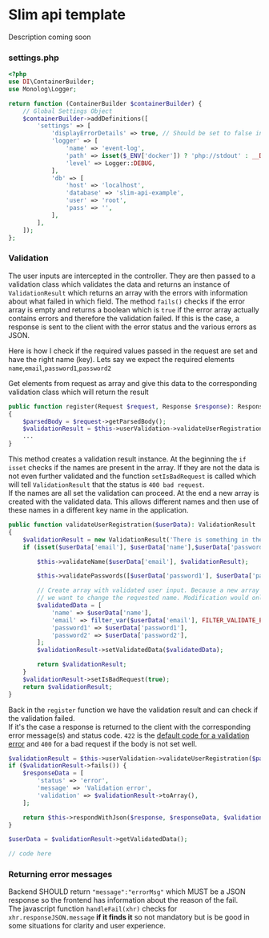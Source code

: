# Slim api template

Description coming soon
  
  
### settings.php
```php
<?php
use DI\ContainerBuilder;
use Monolog\Logger;

return function (ContainerBuilder $containerBuilder) {
    // Global Settings Object
    $containerBuilder->addDefinitions([
        'settings' => [
            'displayErrorDetails' => true, // Should be set to false in production
            'logger' => [
                'name' => 'event-log',
                'path' => isset($_ENV['docker']) ? 'php://stdout' : __DIR__ . '/../logs/app.log',
                'level' => Logger::DEBUG,
            ],
            'db' => [
                'host' => 'localhost',
                'database' => 'slim-api-example',
                'user' => 'root',
                'pass' => '',
            ],
        ],
    ]);
};
```

### Validation
The user inputs are intercepted in the controller. They are then passed to a validation class 
which validates the data and returns an instance of `ValidationResult` which returns an array 
with the errors with information about what failed in which field. The method 
`fails()` checks if the error array is empty and returns a boolean which is `true` if the error 
array actually contains errors and therefore the validation failed. If this is the case, a 
response is sent to the client with the error status and the various 
errors as JSON.
  
Here is how I check if the required values passed in the request are set and have the right name (key). 
Lets say we expect the required elements `name`,`email`,`password1`,`password2`   
  
Get elements from request as array and give this data to the corresponding validation class which 
will return the result
```php
public function register(Request $request, Response $response): Response
{
    $parsedBody = $request->getParsedBody();
    $validationResult = $this->userValidation->validateUserRegistration($parsedBody);
    ...
}
 ```

This method creates a validation result instance. At the beginning the `if isset` checks if the
names are present in the array. If they are not the data is not even further validated and
the function `setIsBadRequest` is called which will tell `ValidationResult` that the status is 
`400 bad request`.   
If the names are all set the validation can proceed. At the end a new array 
is created with the validated data. This allows different names and then use of these names in a 
different key name in the application. 
```php
public function validateUserRegistration($userData): ValidationResult
{
    $validationResult = new ValidationResult('There is something in the registration data which couldn\'t be validated');
    if (isset($userData['email'], $userData['name'],$userData['password1'],$userData['password2'])) {

        $this->validateName($userData['email'], $validationResult);

        $this->validatePasswords([$userData['password1'], $userData['password2']], $validationResult);

        // Create array with validated user input. Because a new array is created, the keys will always be the same and we don't have to worry if
        // we want to change the requested name. Modification would only occur here and the application would still be able to use the same keys
        $validatedData = [
            'name' => $userData['name'],
            'email' => filter_var($userData['email'], FILTER_VALIDATE_EMAIL),
            'password1' => $userData['password1'],
            'password2' => $userData['password2'],
        ];
        $validationResult->setValidatedData($validatedData);

        return $validationResult;
    }
    $validationResult->setIsBadRequest(true);
    return $validationResult;
}
```
Back in the `register` function we have the validation result and can check if the validation failed.  
If it's the case a response is returned to the client with the corresponding error message(s) and status
code. `422` is the [default code for a validation error](https://stackoverflow.com/a/3291292/9013718) and 
`400` for a bad request if the body is not set well. 
```php
$validationResult = $this->userValidation->validateUserRegistration($parsedBody);
if ($validationResult->fails()) {
    $responseData = [
        'status' => 'error',
        'message' => 'Validation error',
        'validation' => $validationResult->toArray(),
    ];

    return $this->respondWithJson($response, $responseData, $validationResult->getStatusCode());
}

$userData = $validationResult->getValidatedData();

// code here
```


### Returning error messages
Backend SHOULD return `"message":"errorMsg"` which MUST be a JSON response so the frontend has information 
about the reason of the fail.   
The javascript function `handleFail(xhr)` checks for `xhr.responseJSON.message` **if it finds it** so not 
mandatory but is be good in some situations for clarity and user experience.









